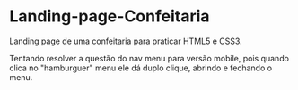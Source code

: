 # Landing-page-Confeitaria
 Landing page de uma confeitaria para praticar HTML5 e CSS3.

Tentando resolver a questão do nav menu para versão mobile, pois quando clica no "hamburguer" menu ele dá duplo clique, abrindo e fechando o menu.


